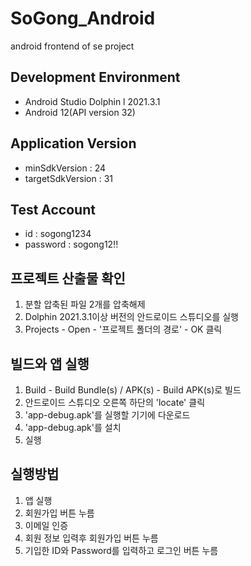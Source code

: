 # SoGong_Android
android frontend of se project

## Development Environment
- Android Studio Dolphin l 2021.3.1
- Android 12(API version 32) 

## Application Version
- minSdkVersion : 24
- targetSdkVersion : 31

## Test Account
- id : sogong1234
- password : sogong12!!

## 프로젝트 산출물 확인
1. 분할 압축된 파일 2개를 압축해제
2. Dolphin 2021.3.1이상 버전의 안드로이드 스튜디오를 실행
3. Projects - Open - '프로젝트 폴더의 경로' - OK 클릭

## 빌드와 앱 실행
1. Build - Build Bundle(s) / APK(s) - Build APK(s)로 빌드
2. 안드로이드 스튜디오 오른쪽 하단의 'locate' 클릭
3. 'app-debug.apk'를 실행할 기기에 다운로드
4. 'app-debug.apk'를 설치
5. 실행

## 실행방법
1. 앱 실행
2. 회원가입 버튼 누름
3. 이메일 인증
4. 회원 정보 입력후 회원가입 버튼 누름
5. 기입한 ID와 Password를 입력하고 로그인 버튼 누름

